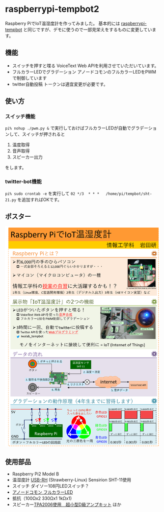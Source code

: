 # raspberrypi-tempbot2

Raspberry PiでIoT温湿度計を作ってみました。
基本的には [raspberrypi-tempbot](https://github.com/iwax2/raspberrypi-tempbot) と同じですが、デモに使うので一部見栄えをするものに変更しています。

## 機能
* スイッチを押すと喋る
 VoiceText Web APIを利用させていただいています。
* フルカラーLEDでグラデーション
 アノードコモンのフルカラーLEDをPWMで制御しています
* twitter自動投稿
 トークンは適宜変更が必要です。

## 使い方
### スイッチ機能
`pi% nohup ./pwm.py &`
で実行しておけばフルカラーLEDが自動でグラデーションして、スイッチが押されると

1. 温度取得
2. 音声取得
3. スピーカー出力

をします。

### twitter-bot機能
`pi% sudo crontab -e`
を実行して
`02 */3  * * *   /home/pi/tempbot/sht-21.py`
を追加すればOKです。

## ポスター
![ポスター](poster.png)

## 使用部品
* Raspberry Pi2 Model B
* 温湿度計 [USB-RH](https://strawberry-linux.com/catalog/items?code=52001) (Strawberry-Linux) Sensirion SHT-11使用
* スイッチ ダイソー108円LEDスイッチ？
* [アノードコモン フルカラーLED](http://www.aitendo.com/product/6926)
* 抵抗（100Ωx2 330Ωx1 1kΩx1)
* スピーカー[TPA2006使用　超小型D級アンプキット](http://akizukidenshi.com/catalog/g/gK-08161/) ほか
